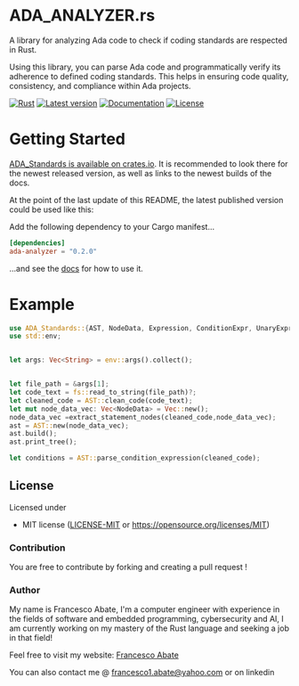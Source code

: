 ADA_ANALYZER.rs
==============

A library for analyzing Ada code to check if coding standards are respected in Rust.

Using this library, you can parse Ada code and programmatically verify its adherence to defined coding standards. This helps in ensuring code quality, consistency, and compliance within Ada projects.

[![Rust](https://github.com/frontinus/ADA_Standards_Lib/actions/workflows/rust.yml/badge.svg)](https://github.com/frontinus/ADA_Standards_Lib/actions/workflows/rust.yml)
[![Latest version](https://img.shields.io/crates/v/ADA_Standards.svg)](https://crates.io/crates/ADA_Standards)
[![Documentation](https://docs.rs/ADA_Standards/badge.svg)](https://docs.rs/ADA_Standards)
[![License](https://img.shields.io/crates/l/ADA_Standards.svg)](https://github.com/your-github-username/ada-analyzer#license)




# Getting Started

[ADA_Standards is available on crates.io](https://crates.io/crates/ADA_Standards).
It is recommended to look there for the newest released version, as well as links to the newest builds of the docs.

At the point of the last update of this README, the latest published version could be used like this:

Add the following dependency to your Cargo manifest...

```toml
[dependencies]
ada-analyzer = "0.2.0" 
```

...and see the [docs](https://docs.rs/ADA_Standards) for how to use it.

# Example

```rust
use ADA_Standards::{AST, NodeData, Expression, ConditionExpr, UnaryExpression, BinaryExpression, MembershipExpression, Unaries, Binaries, Memberships};
use std::env;


let args: Vec<String> = env::args().collect();


let file_path = &args[1];
let code_text = fs::read_to_string(file_path)?;
let cleaned_code = AST::clean_code(code_text);
let mut node_data_vec: Vec<NodeData> = Vec::new();
node_data_vec =extract_statement_nodes(cleaned_code,node_data_vec);
ast = AST::new(node_data_vec);
ast.build();
ast.print_tree();

let conditions = AST::parse_condition_expression(cleaned_code);

```



## License

Licensed under 


 * MIT license ([LICENSE-MIT](LICENSE-MIT) or https://opensource.org/licenses/MIT)


### Contribution

You are free to contribute by forking and creating a pull request !


### Author


My name is Francesco Abate, I'm a computer engineer with experience in the fields of  software and embedded programming, cybersecurity and AI, I am currently working on my mastery of the Rust language and seeking a job in that field!

Feel free to visit my website: [Francesco Abate](https://frontinus.github.io/)

You can also contact me @ francesco1.abate@yahoo.com or on linkedin 